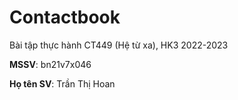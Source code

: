 # Contactbook

Bài tập thực hành CT449 (Hệ từ xa), HK3 2022-2023

**MSSV**: bn21v7x046

**Họ tên SV**: Trần Thị Hoan
